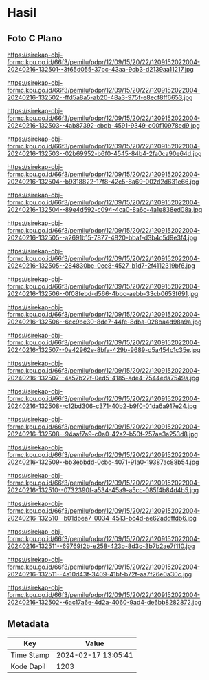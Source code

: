 # Hasil

## Foto C Plano

https://sirekap-obj-formc.kpu.go.id/66f3/pemilu/pdpr/12/09/15/20/22/1209152022004-20240216-132501--3f65d055-37bc-43aa-9cb3-d2139aa11217.jpg

https://sirekap-obj-formc.kpu.go.id/66f3/pemilu/pdpr/12/09/15/20/22/1209152022004-20240216-132502--ffd5a8a5-ab20-48a3-975f-e8ecf8ff6653.jpg

https://sirekap-obj-formc.kpu.go.id/66f3/pemilu/pdpr/12/09/15/20/22/1209152022004-20240216-132503--4ab87392-cbdb-4591-9349-c00f10978ed9.jpg

https://sirekap-obj-formc.kpu.go.id/66f3/pemilu/pdpr/12/09/15/20/22/1209152022004-20240216-132503--02b69952-b6f0-4545-84b4-2fa0ca90e64d.jpg

https://sirekap-obj-formc.kpu.go.id/66f3/pemilu/pdpr/12/09/15/20/22/1209152022004-20240216-132504--b9318822-17f8-42c5-8a69-002d2d631e66.jpg

https://sirekap-obj-formc.kpu.go.id/66f3/pemilu/pdpr/12/09/15/20/22/1209152022004-20240216-132504--89e4d592-c094-4ca0-8a6c-4a1e838ed08a.jpg

https://sirekap-obj-formc.kpu.go.id/66f3/pemilu/pdpr/12/09/15/20/22/1209152022004-20240216-132505--a2691b15-7877-4820-bbaf-d3b4c5d9e3f4.jpg

https://sirekap-obj-formc.kpu.go.id/66f3/pemilu/pdpr/12/09/15/20/22/1209152022004-20240216-132505--284830be-0ee8-4527-b1d7-2f4112319bf6.jpg

https://sirekap-obj-formc.kpu.go.id/66f3/pemilu/pdpr/12/09/15/20/22/1209152022004-20240216-132506--0f08febd-d566-4bbc-aebb-33cb0653f691.jpg

https://sirekap-obj-formc.kpu.go.id/66f3/pemilu/pdpr/12/09/15/20/22/1209152022004-20240216-132506--6cc9be30-8de7-44fe-8dba-028ba4d98a9a.jpg

https://sirekap-obj-formc.kpu.go.id/66f3/pemilu/pdpr/12/09/15/20/22/1209152022004-20240216-132507--0e42962e-8bfa-429b-9689-d5a454c1c35e.jpg

https://sirekap-obj-formc.kpu.go.id/66f3/pemilu/pdpr/12/09/15/20/22/1209152022004-20240216-132507--4a57b22f-0ed5-4185-ade4-7544eda7549a.jpg

https://sirekap-obj-formc.kpu.go.id/66f3/pemilu/pdpr/12/09/15/20/22/1209152022004-20240216-132508--c12bd306-c371-40b2-b9f0-01da6a917e24.jpg

https://sirekap-obj-formc.kpu.go.id/66f3/pemilu/pdpr/12/09/15/20/22/1209152022004-20240216-132508--94aaf7a9-c0a0-42a2-b50f-257ae3a253d8.jpg

https://sirekap-obj-formc.kpu.go.id/66f3/pemilu/pdpr/12/09/15/20/22/1209152022004-20240216-132509--bb3ebbdd-0cbc-4071-91a0-19387ac88b54.jpg

https://sirekap-obj-formc.kpu.go.id/66f3/pemilu/pdpr/12/09/15/20/22/1209152022004-20240216-132510--0732390f-a534-45a9-a5cc-085f4b84d4b5.jpg

https://sirekap-obj-formc.kpu.go.id/66f3/pemilu/pdpr/12/09/15/20/22/1209152022004-20240216-132510--b01dbea7-0034-4513-bc4d-ae62addffdb6.jpg

https://sirekap-obj-formc.kpu.go.id/66f3/pemilu/pdpr/12/09/15/20/22/1209152022004-20240216-132511--69769f2b-e258-423b-8d3c-3b7b2ae7f110.jpg

https://sirekap-obj-formc.kpu.go.id/66f3/pemilu/pdpr/12/09/15/20/22/1209152022004-20240216-132511--4a10d43f-3409-41bf-b72f-aa7f26e0a30c.jpg

https://sirekap-obj-formc.kpu.go.id/66f3/pemilu/pdpr/12/09/15/20/22/1209152022004-20240216-132502--6ac17a6e-4d2a-4060-9ad4-de6bb8282872.jpg


## Metadata

| Key        | Value               |
| ---------- | ------------------- |
| Time Stamp | 2024-02-17 13:05:41 |
| Kode Dapil | 1203                |



